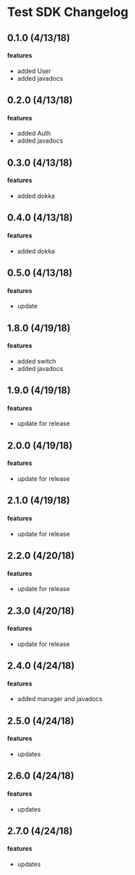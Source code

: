 # Test SDK Changelog
## 0.1.0 (4/13/18)
#### features
* added User
* added javadocs

## 0.2.0 (4/13/18)
#### features
* added Auth
* added javadocs

## 0.3.0 (4/13/18)
#### features
* added dokka

## 0.4.0 (4/13/18)
#### features
* added dokka

## 0.5.0 (4/13/18)
#### features
* update

## 1.8.0 (4/19/18)
#### features
* added switch
* added javadocs

## 1.9.0 (4/19/18)
#### features
* update for release

## 2.0.0 (4/19/18)
#### features
* update for release

## 2.1.0 (4/19/18)
#### features
* update for release

## 2.2.0 (4/20/18)
#### features
* update for release

## 2.3.0 (4/20/18)
#### features
* update for release

## 2.4.0 (4/24/18)
#### features
* added manager and javadocs

## 2.5.0 (4/24/18)
#### features
* updates

## 2.6.0 (4/24/18)
#### features
* updates

## 2.7.0 (4/24/18)
#### features
* updates
